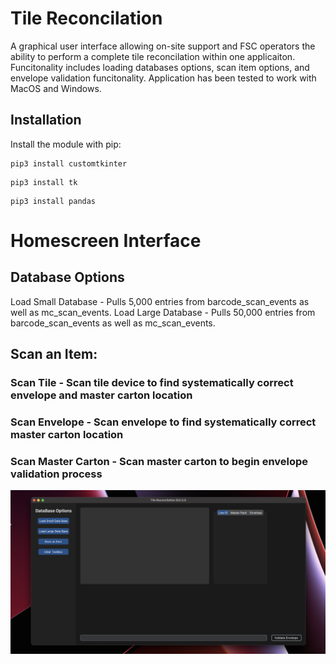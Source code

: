 # Tile Reconcilation
A graphical user interface allowing on-site support and FSC operators the ability to perform a complete tile reconcilation within one applicaiton.
Funcitonality includes loading databases options, scan item options, and envelope validation funcitonality. Application has been tested to work with MacOS and Windows.


## Installation
Install the module with pip:
```
pip3 install customtkinter
```
```
pip3 install tk
```
```
pip3 install pandas
```
# Homescreen Interface

## Database Options
Load Small Database - Pulls 5,000 entries from barcode_scan_events as well as mc_scan_events.
Load Large Database - Pulls 50,000 entries from barcode_scan_events as well as mc_scan_events.

## Scan an Item:
### Scan Tile - Scan tile device to find systematically correct envelope and master carton location
### Scan Envelope - Scan envelope to find systematically correct master carton location
### Scan Master Carton - Scan master carton to begin envelope validation process
<img src="app_imgs/homescreen.png" width="1100"/>
